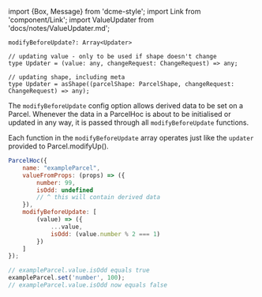 import {Box, Message} from 'dcme-style';
import Link from 'component/Link';
import ValueUpdater from 'docs/notes/ValueUpdater.md';

```flow
modifyBeforeUpdate?: Array<Updater>

// updating value - only to be used if shape doesn't change
type Updater = (value: any, changeRequest: ChangeRequest) => any;

// updating shape, including meta
type Updater = asShape((parcelShape: ParcelShape, changeRequest: ChangeRequest) => any);
```

The `modifyBeforeUpdate` config option allows derived data to be set on a Parcel.
Whenever the data in a ParcelHoc is about to be initialised or updated in any way, it is passed through all `modifyBeforeUpdate` functions.

Each function in the `modifyBeforeUpdate` array operates just like the `updater` provided to <Link to="/api/Parcel#modifyUp">Parcel.modifyUp()</Link>.

```js
ParcelHoc({
    name: "exampleParcel",
    valueFromProps: (props) => ({
        number: 99,
        isOdd: undefined
        // ^ this will contain derived data
    }),
    modifyBeforeUpdate: [
        (value) => ({
            ...value,
            isOdd: (value.number % 2 === 1)
        })
    ]
});

// exampleParcel.value.isOdd equals true
exampleParcel.set('number', 100);
// exampleParcel.value.isOdd now equals false
```

<ValueUpdater />
